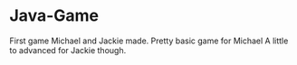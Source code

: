 # Java-Game
First game Michael and Jackie made.
Pretty basic game for Michael
A little to advanced for Jackie though.
